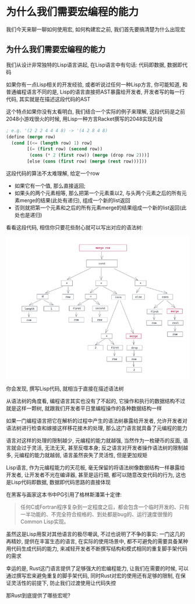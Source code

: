 # 为什么我们需要宏编程的能力

我们今天来聊一聊如何使用宏, 如何构建宏之前, 我们首先要搞清楚为什么出现宏

## 为什么我们需要宏编程的能力

我们从设计非常独特的Lisp语言讲起, 在Lisp语言中有句话: 代码即数据, 数据即代码

如果你有一点Lisp相关的开发经验, 或者听说过任何一种Lisp方言, 你可能知道, 和普通编程语言不同的是, Lisp的语言直接把AST暴露给开发者, 开发者写的每一行代码, 其实就是在描述这段代码的AST

这个特点如果你没有太看明白, 我们结合一个实际的例子来理解, 这段代码是之前2048小游戏很火的时候, 用Lisp一种方言Racket撰写的2048实现片段

```lisp
; e.g. '(2 2 2 4 4 4 8) -> '(4 2 8 4 8)
(define (merge row)
  (cond [(<= (length row) 1) row]
        [(= (first row) (second row))
         (cons (* 2 (first row)) (merge (drop row 2)))]
        [else (cons (first row) (merge (rest row)))]))
```

这段代码的算法不太难理解, 给定一个row

- 如果它有一个值, 那么直接返回;
- 如果头的两个元素相等, 那么把第一个元素乘以2, 与头两个元素之后的所有元素merge的结果(此处有递归), 组成一个新的list返回
- 否则就把第一个元素和之后的所有元素merge的结果组成一个新的list返回(此处也是递归)

看看这段代码, 相信你只要花些耐心就可以写出对应的语法树:

![image-20241227170243853](assets/image-20241227170243853.png)

你会发现, 撰写Lisp代码, 就相当于直接在描述语法树

从语法树的角度看, 编程语言其实也没有了不起的, 它操作和执行的数据结构不过就是这样一颗树, 就跟我们开发者平日里编程操作的各种数据结构一样

如果一门编程语言把它在解析的过程中产生的语法树暴露给开发者, 允许开发者对语法树进行检查和嫁接这样移花接木的处理, 那么这门语言就具备了元编程的能力

语言对这样的处理的限制越少, 元编程的能力就越强, 当然作为一枚硬币的反面, 语言就会过于灵活, 无法无天, 甚至反噬本身; 反之语言对开发者操作语法树的限制越多, 元编程的能力就越弱, 语言虽然丧失了灵活性, 但是更加规矩

Lisp语言, 作为元编程能力的天花板, 毫无保留的将语法树像数据结构一样暴露给开发者, 让开发者不光在编译器, 甚至是运行期, 都可以随意改变代码的行为, 这也是Lisp代码即数据, 数据即代码思路的直接体现

在黑客与画家这本书中PG引用了格林斯潘第十定律:

> 任何C或Fortran程序复杂到一定程度之后，都会包含一个临时开发的、只有一半功能的、不完全符合规格的、到处都是bug的、运行速度很慢的Common Lisp实现。

虽然这是Lisp用泵对其他语言的极尽嘲讽, 不过也说明了不争的事实: 一门这几的再精妙, 提供在丰富生态的语言, 在实际的使用场景中, 都不可避免的需要具备某种用代码生成代码的能力, 来减轻开发者不断撰写结构和模式相同的重复脚手架代码的需求

幸运的是, Rust这门语言提供了足够强大的宏编程能力, 让我们在需要的时候, 可以通过撰写宏来避免重复的脚手架代码, 同时Rust对宏的使用还有足够的限制, 在保证灵活性的前提下, 防止我们过渡使用让代码失控

那Rust到底提供了哪些宏呢?

